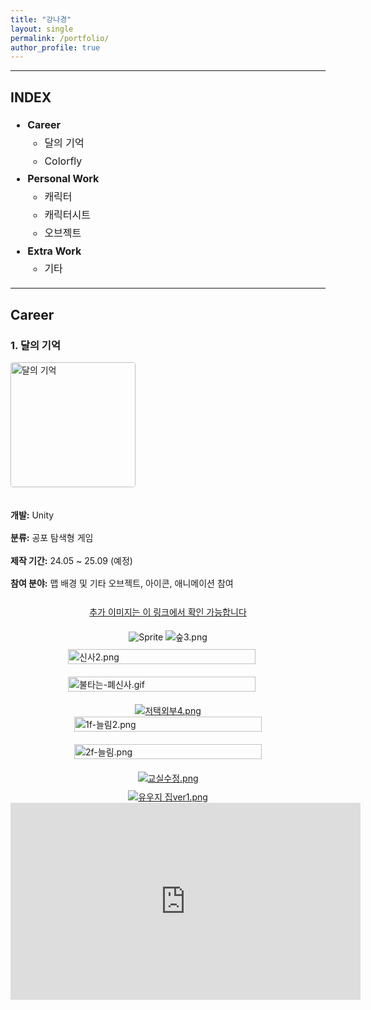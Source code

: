 ```yaml
---
title: "강나경"
layout: single
permalink: /portfolio/
author_profile: true
---
```


----------------------------------------------
<h2>INDEX</h2>
<ul style="font-size: 16px; line-height: 1.8;">
  <li><strong>Career</strong>
    <ul>
      <li>달의 기억</li>
      <li>Colorfly</li>
    </ul>
  </li>
  <li><strong>Personal Work</strong>
    <ul>
      <li>캐릭터</li>
      <li>캐릭터시트</li>
      <li>오브젝트</li>
    </ul>
  </li>
  <li><strong>Extra Work</strong>
    <ul>
      <li>기타</li>
    </ul>
  </li>
</ul>

<!-- 모달 구조 -->
<div id="imgModal" style="display: none; position: fixed; z-index: 9999; padding-top: 100px; left: 0; top: 0; width: 100%; height: 100%; overflow: auto; background-color: rgba(0,0,0,0.9);">
  <span id="modalClose" style="position: absolute; top: 20px; right: 35px; color: #fff; font-size: 40px; font-weight: bold; cursor: pointer;">&times;</span>
  <img id="modalImage" style="margin: 60px auto 20px auto; display: block; max-width: 80%; max-height: 80%;">
</div>


<hr>

<!-- Career Section -->      
<h2>Career</h2>

<h3>1. 달의 기억</h3>
<div style="display: flex; align-items: center; gap: 20px; flex-wrap: wrap;">
  <!-- 왼쪽 이미지 -->
    <img src="/images/portfolio/4109015e-63ba-4a6d-9fa1-f54743cf8128.png" alt="달의 기억" style="width: 200px; border-radius: 4px;">
  <!-- 오른쪽 설명 -->
  <div style="font-size: 14px; line-height: 1.6;">
    <p><strong>개발:</strong> Unity</p>
    <p><strong>분류:</strong> 공포 탐색형 게임</p>
    <p><strong>제작 기간:</strong> 24.05 ~ 25.09 (예정)</p>
    <p><strong>참여 분야:</strong> 맵 배경 및 기타 오브젝트, 아이콘, 애니메이션 참여</p>
  </div>
</div>

<!-- Artstation 링크 -->
<div style="text-align: center; font-size:14px; margin-top: 10px;">
  <a href="https://www.artstation.com/artwork/XJJoa3" target="_blank">
    추가 이미지는 이 링크에서 확인 가능합니다
  </a>
</div>


<div style="text-align: center; margin-top: 20px;">
  <img src="/images/portfolio/Sprite-0001.gif" alt="Sprite" style="max-width: 100%; height: auto; margin-bottom: 10px;">
  <img src="/images/portfolio/%EC%88%B23.png" alt="숲3.png" style="max-width: 100%; height: auto; margin-bottom: 10px;">
</div>

<!-- 이미지 2개 -->
<div style="display: flex; justify-content: center; align-items: center; gap: 20px; flex-wrap: wrap;">
  <img src="/images/portfolio/%EC%8B%A0%EC%82%AC2.png" alt="신사2.png" style="flex: 1; max-width: 48%; min-width: 300px; width: 100%; height: auto; display: block; cursor: zoom-in;"><br>
  <img src="/images/portfolio/%EB%B6%88%ED%83%80%EB%8A%94-%ED%8F%90%EC%8B%A0%EC%82%AC.gif" alt="불타는-폐신사.gif" style="flex: 1; max-width: 48%; min-width: 300px; width: 100%; height: auto; display: block; cursor: zoom-in;"><br>
</div>

  <div style="text-align: center; margin-top: 20px;">
    <a href="/images/portfolio/%EC%A0%80%ED%83%9D%EC%99%B8%EB%B6%804.png" target="_blank">
    <img src="/images/portfolio/%EC%A0%80%ED%83%9D%EC%99%B8%EB%B6%804.png" alt="저택외부4.png" style="max-width: 100%; height: auto;">
    </a><br> 
  </div>


  <!-- 이미지 2개 -->
  <div style="display: flex; justify-content: center; align-items: center; gap: 20px; flex-wrap: wrap;">
  <a href="/images/portfolio/1f-%EB%8A%98%EB%A6%BC2.png" target="_blank" style="flex: 1; max-width: 48%; min-width: 300px;">
  <img src="/images/portfolio/1f-%EB%8A%98%EB%A6%BC2.png" alt="1f-늘림2.png" style="width: 100%; height: auto; display: block;">
  </a>
  <a href="/images/portfolio/2f-%EB%8A%98%EB%A6%BC.png" target="_blank" style="flex: 1; max-width: 48%; min-width: 300px;">  
  <img src="/images/portfolio/2f-%EB%8A%98%EB%A6%BC.png" alt="2f-늘림.png" style="width: 100%; height: auto; display: block;">
  </a>
</div>

  <div style="text-align: center; margin-top: 20px;">
  <a href="/images/portfolio/%EA%B5%90%EC%8B%A4%EC%88%98%EC%A0%95.png" target="_blank">
  <img src="/images/portfolio/%EA%B5%90%EC%8B%A4%EC%88%98%EC%A0%95.png" alt="교실수정.png" style="max-width: 100%; height: auto; margin-bottom: 10px;">
  </a><br> 
  <a href="/images/portfolio/%EC%9C%A0%EC%9A%B0%EC%A7%80_%EC%A7%91ver1.png" target="_blank">
  <img src="/images/portfolio/%EC%9C%A0%EC%9A%B0%EC%A7%80_%EC%A7%91ver1.png" alt="유우지 집ver1.png" style="max-width: 100%; height: auto;">
  </a>
</div>

<iframe width="560" height="315"
  src="https://www.youtube.com/embed/VRJcguli5YE"
  title="YouTube video player"
  frameborder="0"
  allow="accelerometer; autoplay; clipboard-write; encrypted-media; gyroscope; picture-in-picture"
  allowfullscreen>
</iframe>



<!-- 모달 창 구조 -->
<div id="imgModal" style="display: none; position: fixed; z-index: 9999; padding-top: 60px; left: 0; top: 0; width: 100%; height: 100%; overflow: auto; background-color: rgba(0,0,0,0.9);">
  <span id="modalClose" style="position: absolute; top: 20px; right: 35px; color: #fff; font-size: 40px; font-weight: bold; cursor: pointer;">&times;</span>
  <img id="modalImage" style="margin: auto; display: block; max-width: 80%; max-height: 80%;">
</div>

<script>
document.addEventListener("DOMContentLoaded", function() {
  const modal = document.getElementById('imgModal');
  const modalImg = document.getElementById('modalImage');
  const closeBtn = document.getElementById('modalClose');

  document.querySelectorAll("img").forEach(img => {
    img.style.cursor = "zoom-in";
    img.addEventListener("click", () => {
      modal.style.display = "block";
      modalImg.src = img.src;
      modalImg.alt = img.alt;
    });
  });

  closeBtn.addEventListener("click", () => {
    modal.style.display = "none";
  });

  window.addEventListener("click", (event) => {
    if (event.target === modal) {
      modal.style.display = "none";
    }
  });
});
</script>
